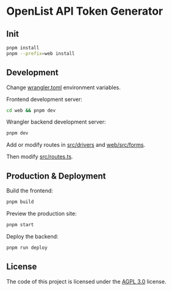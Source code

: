 # OpenList API Token Generator

## Init

```bash
pnpm install
pnpm --prefix=web install
```

## Development

Change [wrangler.toml](./wrangler.toml) environment variables.

Frontend development server:

```bash
cd web && pnpm dev
```

Wrangler backend development server:

```bash
pnpm dev
```

Add or modify routes in [src/drivers](./src/drivers) and [web/src/forms](./web/src/forms).

Then modify [src/routes.ts](./src/routes.ts).

## Production & Deployment

Build the frontend:

```bash
pnpm build
```

Preview the production site:

```bash
pnpm start
```

Deploy the backend:

```bash
pnpm run deploy
```

## License

The code of this project is licensed under the [AGPL 3.0](LICENSE) license.
